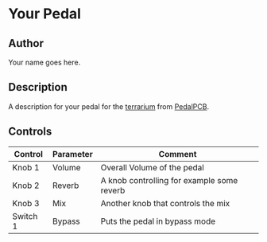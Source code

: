 # Your Pedal

## Author

Your name goes here.

## Description

A description for your pedal for the [terrarium](https://www.pedalpcb.com/product/pcb351/) from [PedalPCB](https://www.pedalpcb.com).

## Controls

| Control | Parameter | Comment |
| --- | --- | --- |
| Knob 1 | Volume | Overall Volume of the pedal |
| Knob 2 | Reverb | A knob controlling for example some reverb |
| Knob 3 | Mix | Another knob that controls the mix |
| Switch 1 | Bypass | Puts the pedal in bypass mode |